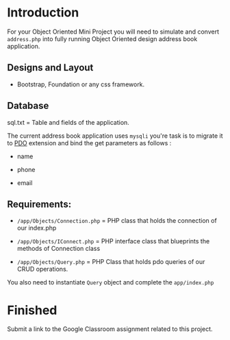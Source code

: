 # Introduction

For your Object Oriented Mini Project you will need to simulate and convert `address.php` into fully running Object Oriented design address book application.

## Designs and Layout

* Bootstrap, Foundation or any css framework.

## Database

sql.txt = Table and fields of the application.

The current address book application uses `mysqli` you're task is to migrate it to [PDO](https://websitebeaver.com/php-pdo-prepared-statements-to-prevent-sql-injection) extension and bind the get parameters as  follows :

* name

* phone

* email


## Requirements:

* `/app/Objects/Connection.php` = PHP class that holds the connection of our index.php

* `/app/Objects/IConnect.php` = PHP interface class that blueprints the methods of Connection class

* `/app/Objects/Query.php` = PHP Class that holds pdo queries of our CRUD operations.

You also need to instantiate `Query` object and complete the `app/index.php`

# Finished

Submit a link to the Google Classroom assignment related to this project.


